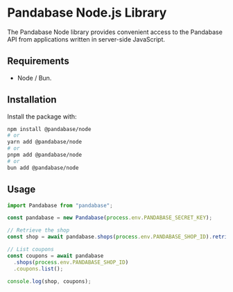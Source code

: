 # Pandabase Node.js Library

The Pandabase Node library provides convenient access to the Pandabase API from applications written in server-side JavaScript.

## Requirements

- Node / Bun.

## Installation

Install the package with:

```sh
npm install @pandabase/node
# or
yarn add @pandabase/node
# or
pnpm add @pandabase/node
# or
bun add @pandabase/node
```

## Usage

```ts
import Pandabase from "pandabase";

const pandabase = new Pandabase(process.env.PANDABASE_SECRET_KEY);

// Retrieve the shop
const shop = await pandabase.shops(process.env.PANDABASE_SHOP_ID).retrieve();

// List coupons
const coupons = await pandabase
  .shops(process.env.PANDABASE_SHOP_ID)
  .coupons.list();

console.log(shop, coupons);
```
